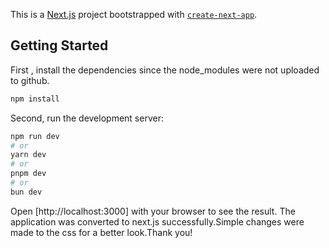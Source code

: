 This is a [Next.js](https://nextjs.org/) project bootstrapped with [`create-next-app`](https://github.com/vercel/next.js/tree/canary/packages/create-next-app).

## Getting Started
First , install the dependencies since the node_modules were not uploaded to github.
```bash
npm install
```
Second, run the development server:
```bash
npm run dev
# or
yarn dev
# or
pnpm dev
# or
bun dev
```
Open [http://localhost:3000] with your browser to see the result.
The application was converted to next.js successfully.Simple changes were made to the css for a better look.Thank you!